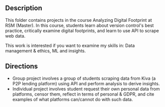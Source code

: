 ## Description

This folder contains projects in the course Analyzing Digital Footprint at RSM (Master). In this course, students learn about version control's best practice, critically examine digital footprints, and learn to use API to scrape web data.

This work is interested if you want to examine my skills in: Data management & ethics, ML and insights.

## Directions

  - Group project involves a group of students scraping data from Kiva (a P2P lending platform) using API and perform analysis to derive insights.
  - Individual project involves student request their own personal data from platforms, censor them, reflect in terms of personal & GDPR, and cite examples of what platforms can/cannot do with such data.